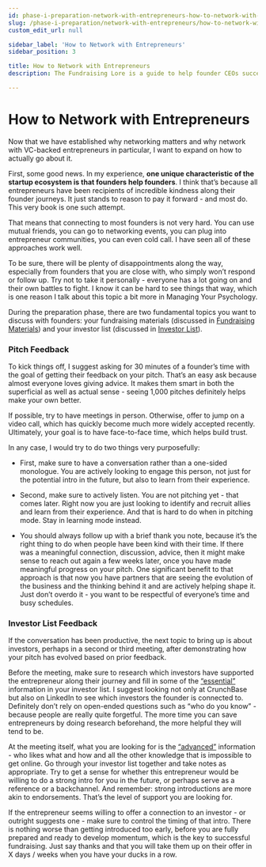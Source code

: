 ```yaml
---
id: phase-i-preparation-network-with-entrepreneurs-how-to-network-with-entrepreneurs
slug: /phase-i-preparation/network-with-entrepreneurs/how-to-network-with-entrepreneurs
custom_edit_url: null

sidebar_label: 'How to Network with Entrepreneurs'
sidebar_position: 3

title: How to Network with Entrepreneurs
description: The Fundraising Lore is a guide to help founder CEOs successfully raise early-stage VC financing from Silicon Valley investors.

---
```


# How to Network with Entrepreneurs

Now that we have established why networking matters and why network with VC-backed entrepreneurs in particular, I want to expand on how to actually go about it.

First, some good news. In my experience, **one unique characteristic of the startup ecosystem is that founders help founders**. I think that’s because all entrepreneurs have been recipients of incredible kindness along their founder journeys. It just stands to reason to pay it forward - and most do. This very book is one such attempt.

That means that connecting to most founders is not very hard. You can use mutual friends, you can go to networking events, you can plug into entrepreneur communities, you can even cold call. I have seen all of these approaches work well. 

To be sure, there will be plenty of disappointments along the way, especially from founders that you are close with, who simply won’t respond or follow up. Try not to take it personally - everyone has a lot going on and their own battles to fight. I know it can be hard to see things that way, which is one reason I talk about this topic a bit more in Managing Your Psychology.

During the preparation phase, there are two fundamental topics you want to discuss with founders: your fundraising materials (discussed in [Fundraising Materials](/phase-i-preparation/fundraising-materials/fundraising-materials-overview)) and your investor list (discussed in [Investor List](/phase-i-preparation/investor-list/investor-list-overview)).

### Pitch Feedback

To kick things off, I suggest asking for 30 minutes of a founder’s time with the goal of getting their feedback on your pitch. That’s an easy ask because almost everyone loves giving advice. It makes them smart in both the superficial as well as actual sense - seeing 1,000 pitches definitely helps make your own better.

If possible, try to have meetings in person. Otherwise, offer to jump on a video call, which has quickly become much more widely accepted recently. Ultimately, your goal is to have face-to-face time, which helps build trust. 

In any case, I would try to do two things very purposefully:

* First, make sure to have a conversation rather than a one-sided monologue. You are actively looking to engage this person, not just for the potential intro in the future, but also to learn from their experience.

* Second, make sure to actively listen. You are not pitching yet - that comes later. Right now you are just looking to identify and recruit allies and learn from their experience. And that is hard to do when in pitching mode. Stay in learning mode instead.

* You should always follow up with a brief thank you note, because it’s the right thing to do when people have been kind with their time. If there was a meaningful connection, discussion, advice, then it might make sense to reach out again a few weeks later, once you have made meaningful progress on your pitch. One significant benefit to that approach is that now you have partners that are seeing the evolution of the business and the thinking behind it and are actively helping shape it. Just don’t overdo it - you want to be respectful of everyone’s time and busy schedules.

### Investor List Feedback

If the conversation has been productive, the next topic to bring up is about investors, perhaps in a second or third meeting, after demonstrating how your pitch has evolved based on prior feedback.

Before the meeting, make sure to research which investors have supported the entrepreneur along their journey and fill in some of the [“essential”](/phase-i-preparation/investor-list/essential-investor-qualifications) information in your investor list. I suggest looking not only at CrunchBase but also on LinkedIn to see which investors the founder is connected to. Definitely don’t rely on open-ended questions such as “who do you know” - because people are really quite forgetful. The more time you can save entrepreneurs by doing research beforehand, the more helpful they will tend to be.

At the meeting itself, what you are looking for is the [“advanced”](/phase-i-preparation/investor-list/advanced-investor-qualifications) information - who likes what and how and all the other knowledge that is impossible to get online. Go through your investor list together and take notes as appropriate. Try to get a sense for whether this entrepreneur would be willing to do a strong intro for you in the future, or perhaps serve as a reference or a backchannel. And remember: strong introductions are more akin to endorsements. That’s the level of support you are looking for.

If the entrepreneur seems willing to offer a connection to an investor - or outright suggests one - make sure to control the timing of that intro. There is nothing worse than getting introduced too early, before you are fully prepared and ready to develop momentum, which is the key to successful fundraising. Just say thanks and that you will take them up on their offer in X days / weeks when you have your ducks in a row.
